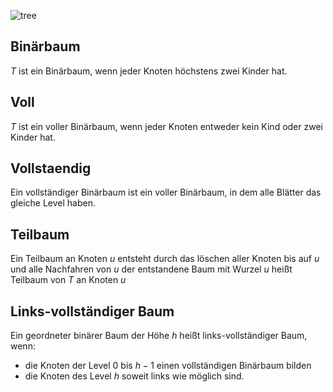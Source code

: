 
![tree](tree.png)

## Binärbaum
$T$ ist ein Binärbaum, wenn jeder Knoten höchstens zwei Kinder hat.
## Voll
$T$ ist ein voller Binärbaum, wenn jeder Knoten entweder kein Kind oder zwei Kinder hat.

## Vollstaendig
Ein vollständiger Binärbaum ist ein voller Binärbaum, in dem alle Blätter das gleiche Level haben.

## Teilbaum

Ein Teilbaum an Knoten $u$ entsteht durch das löschen aller Knoten bis auf $u$ und alle Nachfahren von $u$ der entstandene Baum mit Wurzel $u$ heißt Teilbaum von $T$ an Knoten $u$

## Links-vollständiger Baum

Ein geordneter binärer Baum der Höhe $h$ heißt links-vollständiger Baum, wenn:
- die Knoten der Level $0$ bis $h-1$ einen vollständigen Binärbaum bilden
- die Knoten des Level $h$ soweit links wie möglich sind.

